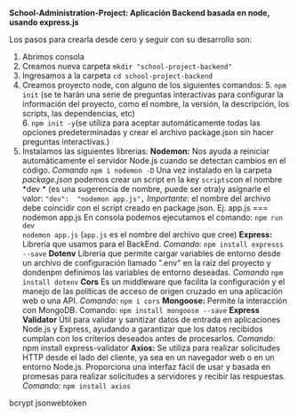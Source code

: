 **School-Administration-Project: Aplicación Backend basada en node, usando express.js**

 Los pasos para crearla desde cero y seguir con su desarrollo son:
 1. Abrimos consola
 2. Creamos nueva carpeta `mkdir "school-project-backend"`
 3. Ingresamos a la carpeta `cd school-project-backend`
 4. Creamos proyecto node, con alguno de los siguientes comandos:
	 5. `npm init` (se te harán una serie de preguntas interactivas para configurar la información del proyecto, como el nombre, la versión, la descripción, los scripts, las dependencias, etc)  
	 6. `npm init -y`(se utiliza para aceptar automáticamente todas las opciones predeterminadas y crear el archivo package.json sin hacer preguntas interactivas.)
 5. Instalamos  las  siguientes librerias:
 **Nodemon:**   Nos ayuda a  reiniciar automáticamente el servidor Node.js cuando se detectan cambios en el código.
*Comando* `npm i nodemon -D`
Una vez instalado en la carpeta *package.json* podemos crear un script
 en la key `scripts`con el nombre *dev * (es una sugerencia de nombre, puede ser otra)y asignarle el valor: `"dev":  "nodemon app.js",`
*Importante:* el nombre del archivo debe coincidir con el script creado en package.json. 
Ej. app.js === nodemon app.js
En consola podemos ejecutamos el comando:
`npm run dev`  
`nodemon app.js` (`app.js` es el nombre del archivo que cree)
**Express:** Librería que usamos para el BackEnd. 
*Comando:* `npm install expresss --save`
**Dotenv** Librería que permite cargar variables de entorno desde un archivo de configuración llamado ".env" en la raíz del proyecto y dondenpm definimos las variables de entorno deseadas.
*Comando* `npm install dotenv`
**Cors** Es un middleware que facilita la configuración y el manejo de las políticas de acceso de origen cruzado en una aplicación web o una API.
*Comando:* `npm i cors`
**Mongoose:** Permite la interacción con MongoDB.
Comando: `npm install mongoose --save`
**Express Validator** Útil para validar y sanitizar datos de entrada en aplicaciones Node.js y Express, ayudando a garantizar que los datos recibidos cumplan con los criterios deseados antes de procesarlos.
*Comando:* npm install express-validator
**Axios:**   Se utiliza para realizar solicitudes HTTP desde el lado del cliente, ya sea en un navegador web o en un entorno Node.js. Proporciona una interfaz fácil de usar y basada en promesas para realizar solicitudes a servidores y recibir las respuestas.
*Comando:* `npm install axios`

bcrypt
jsonwebtoken
